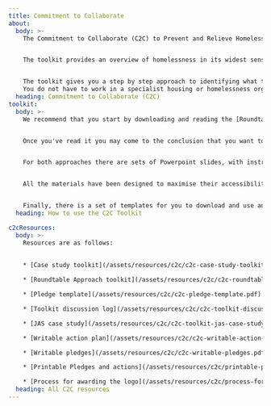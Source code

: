 ```yaml
---
title: Commitment to Collaborate
about:
  body: >-
    The Commitment to Collaborate (C2C) to Prevent and Relieve Homelessness Toolkit has been developed by the WMCA Homelessness Taskforce in partnership with Birmingham Voluntary Service Council (BVSC) to support organisations and partnerships across the region to think about what actions they can take to prevent and relieve homelessness.


    The toolkit provides an overview of homelessness in its widest sense and has been designed to help organisations and partnerships work through possible changes that they can make to prevent homelessness at the earliest opportunity, including when the presenting issue is not identified as having an obvious link to homelessness. 


    The toolkit gives you a step by step approach to identifying what the issues and gaps are for the people you work with and how you can help to tackle those issues and gaps.
    You do not have to work in a specialist housing or homelessness organisation to use this toolkit. Any organisation or business can make a contribution to preventing homelessness. 
  heading: Commitment to Collaborate (C2C)
toolkit:
  body: >-
    We recommend that you start by downloading and reading the [Roundtable Approach toolkit guide](/assets/resources/c2c/c2c-roundtable-slides.pptx). This gives you the background information you'll need to get started.


    Once you've read it you may come to the conclusion that you want to use the alternative version we have prepared with a case study for you to use, in which case look at the [Case Study Approach toolkit guide](/assets/resources/c2c/c2c-case-study-slides.pptx).


    For both approaches there are sets of Powerpoint slides, with instructions in the notes section.


    All the materials have been designed to maximise their accessibility and ease of use electronically so you should not have to print the main documents.


    Finally, there is a set of templates for you to download and use and an explanation of the process for awarding organisations the C2C logo.
  heading: How to use the C2C Toolkit

c2cResources:
  body: >-
    Resources are as follows:
    
    
    * [Case study toolkit](/assets/resources/c2c/c2c-case-study-toolkit-guide.pdf)

    * [Roundtable Approach toolkit](/assets/resources/c2c/c2c-roundtable-slides.pptx)

    * [Pledge template](/assets/resources/c2c/c2c-pledge-template.pdf)

    * [Toolkit discussion log](/assets/resources/c2c/c2c-toolkit-discussion-log.pdf)

    * [JAS case study](/assets/resources/c2c/c2c-toolkit-jas-case-study.pdf)

    * [Writable action plan](/assets/resources/c2c/c2c-writable-action-plan.pdf)

    * [Writable pledges](/assets/resources/c2c/c2c-writable-pledges.pdf)

    * [Printable Pledges and actions](/assets/resources/c2c/printable-pledges-and-actions-copy.pdf)

    * [Process for awarding the logo](/assets/resources/c2c/process-for-awarding-the-logo.pdf)
  heading: All C2C resources
---
```

